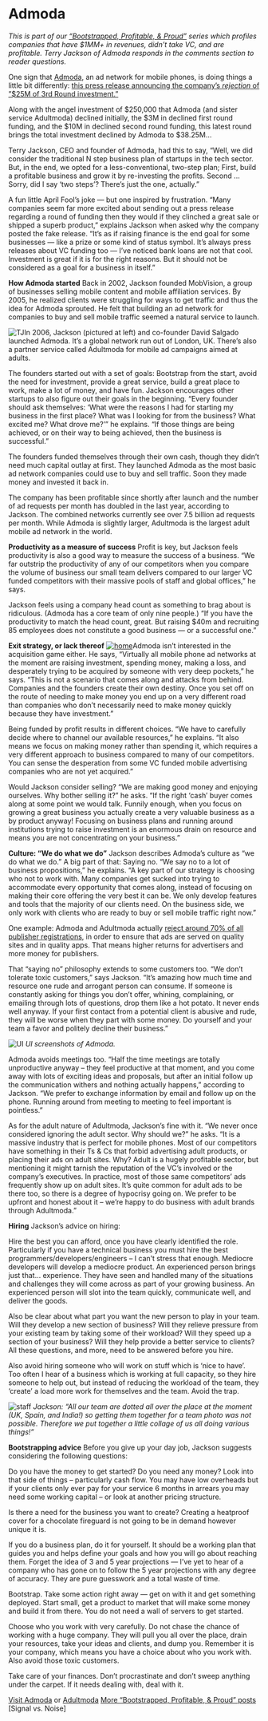 # Admoda

<em>This is part of our <a href="http://www.google.com/search?q=bootstrapped+profitable+proud&amp;sitesearch=37signals.com">“Bootstrapped, Profitable, &amp; Proud”</a> series which profiles companies that have $1MM+ in revenues, didn’t take VC, and are profitable. Terry Jackson of Admoda responds in the comments section to reader questions.</em>

One sign that <a href="http://www.admoda.com/">Admoda</a>, an ad network for mobile phones, is doing things a little bit differently: <a href="http://www.admoda.com/?p=215">this press release announcing the company’s <em>rejection</em> of ”$25M of 3rd Round investment.”</a>

Along with the angel investment of $250,000 that Admoda (and sister service Adultmoda) declined initially, the $3M in declined first round funding, and the $10M in declined second round funding, this latest round brings the total investment declined by Admoda to $38.25M…

Terry Jackson, <span class="caps">CEO</span> and founder of Admoda, had this to say, “Well, we did consider the traditional N step business plan of startups in the tech sector. But, in the end, we opted for a less-conventional, two-step plan; First, build a profitable business and grow it by re-investing the profits. Second … Sorry, did I say ‘two steps’? There’s just the one, actually.”

A fun little April Fool’s joke — but one inspired by frustration. “Many companies seem far more excited about sending out a press release regarding a round of funding then they would if they clinched a great sale or shipped a superb product,” explains Jackson when asked why the company posted the fake release. “It’s as if raising finance is the end goal for some businesses — like a prize or some kind of status symbol. It’s always press releases about VC funding too  — I’ve noticed bank loans are not that cool. Investment is great if it is for the right reasons. But it should not be considered as a goal for a business in itself.”

<strong>How Admoda started</strong> 
Back in 2002, Jackson founded MobVision, a group of businesses selling mobile content and mobile affiliation services. By 2005, he realized clients were struggling for ways to get traffic and thus the idea for Admoda sprouted. He felt that building an ad network for companies to buy and sell mobile traffic seemed a natural service to launch.

![TJ](assets/images/TJ_headshot.JPG)In 2006, Jackson (pictured at left) and co-founder David Salgado launched Admoda. It’s a global network run out of London, UK. There’s also a partner service called Adultmoda for mobile ad campaigns aimed at adults.

The founders started out with a set of goals: Bootstrap from the start, avoid the need for investment, provide a great service, build a great place to work, make a lot of money, and have fun. Jackson encourages other startups to also figure out their goals in the beginning. “Every founder should ask themselves: ‘What were the reasons I had for starting my business in the first place? What was I looking for from the business? What excited me? What drove me?’” he explains. “If those things are being achieved, or on their way to being achieved, then the business is successful.”

The founders funded themselves through their own cash, though they didn’t need much capital outlay at first. They launched Admoda as the most basic ad network companies could use to buy and sell traffic. Soon they made money and invested it back in.

The company has been profitable since shortly after launch and the number of ad requests per month has doubled in the last year, according to Jackson. The combined networks currently see over 7.5 billion ad requests per month. While Admoda is slightly larger, Adultmoda is the largest adult mobile ad network in the world.

<strong>Productivity as a measure of success</strong> 
Profit is key, but Jackson feels productivity is also a good way to measure the success of a business. “We far outstrip the productivity of any of our competitors when you compare the volume of business our small team delivers compared to our larger VC funded competitors with their massive pools of staff and global offices,” he says.

Jackson feels using a company head count as something to brag about is ridiculous. (Admoda has a core team of only nine people.) “If you have the productivity to match the head count, great. But raising $40m and recruiting 85 employees does not constitute a good business — or a successful one.”

<strong>Exit strategy, or lack thereof</strong> 
<a href="http://www.admoda.com/%20class=" image>![home](assets/images/admoda_home.png)</a>Admoda isn’t interested in the acquisition game either. He says, “Virtually all mobile phone ad networks at the moment are raising investment, spending money, making a loss, and desperately trying to be acquired by someone with very deep pockets,” he says. “This is not a scenario that comes along and attacks from behind. Companies and the founders create their own destiny. Once you set off on the route of needing to make money you end up on a very different road than companies who don’t necessarily need to make money quickly because they have investment.”

Being funded by profit results in different choices. “We have to carefully decide where to channel our available resources,” he explains. “It also means we focus on making money rather than spending it, which requires a very different approach to business compared to many of our competitors. You can sense the desperation from some VC funded mobile advertising companies who are not yet acquired.”

Would Jackson consider selling? “We are making good money and enjoying ourselves. Why bother selling it?” he asks. “If the right ‘cash’ buyer comes along at some point we would talk. Funnily enough, when you focus on growing a great business you actually create a very valuable business as a by product anyway! Focusing on business plans and running around institutions trying to raise investment is an enormous drain on resource and means you are not concentrating on your business.”

<strong>Culture: “We do what we do”</strong> 
Jackson describes Admoda’s culture as “we do what we do.” A big part of that: Saying no. “We say no to a lot of business propositions,” he explains. “A key part of our strategy is choosing who not to work with. Many companies get sucked into trying to accommodate every opportunity that comes along, instead of focusing on making their core offering the very best it can be. We only develop features and tools that the majority of our clients need. On the business side, we only work with clients who are ready to buy or sell mobile traffic right now.”

One example: Admoda and Adultmoda actually <a href="http://www.admoda.com/?p=286">reject around 70% of all publisher registrations</a>, in order to ensure that ads are served on quality sites and in quality apps. That means higher returns for advertisers and more money for publishers.

That “saying no” philosophy extends to some customers too. “We don’t tolerate toxic customers,” says Jackson. “It’s amazing how much time and resource one rude and arrogant person can consume. If someone is constantly asking for things you don’t offer, whining, complaining, or emailing through lots of questions, drop them like a hot potato. It never ends well anyway. If your first contact from a potential client is abusive and rude, they will be worse when they part with some money. Do yourself and your team a favor and politely decline their business.”

![UI](assets/images/Admoda_Interface.png)
<em>UI screenshots of Admoda.</em>

Admoda avoids meetings too. “Half the time meetings are totally unproductive anyway – they feel productive at that moment, and you come away with lots of exciting ideas and proposals, but after an initial follow up the communication withers and nothing actually happens,” according to Jackson. “We prefer to exchange information by email and follow up on the phone. Running around from meeting to meeting to feel important is pointless.”

As for the adult nature of Adultmoda, Jackson’s fine with it. “We never once considered ignoring the adult sector. Why should we?” he asks. “It is a massive industry that is perfect for mobile phones. Most of our competitors have something in their Ts &amp; Cs that forbid advertising adult products, or placing their ads on adult sites. Why? Adult is a hugely profitable sector, but mentioning it might tarnish the reputation of the VC’s involved or the company’s executives. In practice, most of those same competitors’ ads frequently show up on adult sites. It’s quite common for adult ads to be there too, so there is a degree of hypocrisy going on. We prefer to be upfront and honest about it – we’re happy to do business with adult brands through Adultmoda.”

<strong>Hiring</strong> 
Jackson’s advice on hiring:

Hire the best you can afford, once you have clearly identified the role. Particularly if you have a technical business you must hire the best programmers/developers/engineers – I can’t stress that enough. Mediocre developers will develop a mediocre product. An experienced person brings just that… experience. They have seen and handled many of the situations and challenges they will come across as part of your growing business. An experienced person will slot into the team quickly, communicate well, and deliver the goods.

Also be clear about what part you want the new person to play in your team. Will they develop a new section of business? Will they relieve pressure from your existing team by taking some of their workload? Will they speed up a section of your business? Will they help provide a better service to clients? All these questions, and more, need to be answered before you hire.

Also avoid hiring someone who will work on stuff which is ‘nice to have’. Too often I hear of a business which is working at full capacity, so they hire someone to help out, but instead of reducing the workload of the team, they ‘create’ a load more work for themselves and the team. Avoid the trap.

![staff](assets/images/Admoda_Staff.png)
<em>Jackson: “All our team are dotted all over the place at the moment (UK, Spain, and India!) so getting them together for a team photo was not possible. Therefore we put together a little collage of us all doing various things!”</em>

<strong>Bootstrapping advice</strong> 
Before you give up your day job, Jackson suggests considering the following questions:

Do you have the money to get started? Do you need any money? Look into that side of things – particularly cash flow. You may have low overheads but if your clients only ever pay for your service 6 months in arrears you may need some working capital – or look at another pricing structure.

Is there a need for the business you want to create? Creating a heatproof cover for a chocolate fireguard is not going to be in demand however unique it is.

If you do a business plan, do it for yourself. It should be a working plan that guides you and helps define your goals and how you will go about reaching them. Forget the idea of 3 and 5 year projections — I’ve yet to hear of a company who has gone on to follow the 5 year projections with any degree of accuracy. They are pure guesswork and a total waste of time.

Bootstrap. Take some action right away — get on with it and get something deployed. Start small, get a product to market that will make some money and build it from there. You do not need a wall of servers to get started.

Choose who you work with very carefully. Do not chase the chance of working with a huge company. They will pull you all over the place, drain your resources, take your ideas and clients, and dump you. Remember it is your company, which means you have a choice about who you work with. Also avoid those toxic customers.

Take care of your finances. Don’t procrastinate and don’t sweep anything under the carpet. If it needs dealing with, deal with it.

<a href="http://www.admoda.com/">Visit Admoda</a> or <a href="http://www.adultmoda.com/">Adultmoda</a>
<a href="http://www.google.com/search?q=bootstrapped+profitable+proud&amp;sitesearch=37signals.com">More “Bootstrapped, Profitable, &amp; Proud” posts</a> [Signal vs. Noise]

